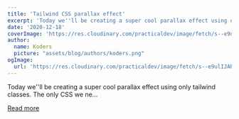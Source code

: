 ```yaml
---
title: 'Tailwind CSS parallax effect'
excerpt: 'Today we''ll be creating a super cool parallax effect using only tailwind classes.  The only CSS we ne...'
date: '2020-12-18'
coverImage: 'https://res.cloudinary.com/practicaldev/image/fetch/s--e9ulIJAR--/c_imagga_scale,f_auto,fl_progressive,h_420,q_auto,w_1000/https://dev-to-uploads.s3.amazonaws.com/i/056sspc79wzyra4l4hml.jpg'
author:
  name: Koders
  picture: "assets/blog/authors/koders.png"
ogImage:
  url: 'https://res.cloudinary.com/practicaldev/image/fetch/s--e9ulIJAR--/c_imagga_scale,f_auto,fl_progressive,h_420,q_auto,w_1000/https://dev-to-uploads.s3.amazonaws.com/i/056sspc79wzyra4l4hml.jpg'
---
```


Today we''ll be creating a super cool parallax effect using only tailwind classes.  The only CSS we ne...

[Read more](https://dev.to/dailydevtips1/tailwind-css-parallax-effect-5hjd)
